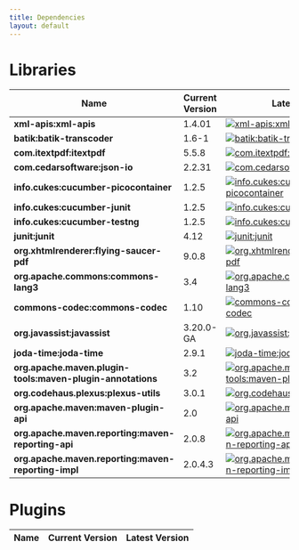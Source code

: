 ```yaml
---
title: Dependencies
layout: default
---
```


# Libraries

| Name | Current Version | Latest Version |
| ---- | --------------- | -------------- |
| **xml-apis:xml-apis** | 1.4.01 | [![xml-apis:xml-apis](https://maven-badges.herokuapp.com/maven-central/xml-apis/xml-apis/badge.svg?style=flat)](http://mvnrepository.com/artifact/xml-apis/xml-apis) |
| **batik:batik-transcoder** | 1.6-1 | [![batik:batik-transcoder](https://maven-badges.herokuapp.com/maven-central/batik/batik-transcoder/badge.svg?style=flat)](http://mvnrepository.com/artifact/batik/batik-transcoder) |
| **com.itextpdf:itextpdf** | 5.5.8 | [![com.itextpdf:itextpdf](https://maven-badges.herokuapp.com/maven-central/com.itextpdf/itextpdf/badge.svg?style=flat)](http://mvnrepository.com/artifact/com.itextpdf/itextpdf) |
| **com.cedarsoftware:json-io** | 2.2.31 | [![com.cedarsoftware:json-io](https://maven-badges.herokuapp.com/maven-central/com.cedarsoftware/json-io/badge.svg?style=flat)](http://mvnrepository.com/artifact/com.cedarsoftware/json-io) |
| **info.cukes:cucumber-picocontainer** | 1.2.5 | [![info.cukes:cucumber-picocontainer](https://maven-badges.herokuapp.com/maven-central/info.cukes/cucumber-picocontainer/badge.svg?style=flat)](http://mvnrepository.com/artifact/info.cukes/cucumber-picocontainer) |
| **info.cukes:cucumber-junit** | 1.2.5 | [![info.cukes:cucumber-junit](https://maven-badges.herokuapp.com/maven-central/info.cukes/cucumber-junit/badge.svg?style=flat)](http://mvnrepository.com/artifact/info.cukes/cucumber-junit) |
| **info.cukes:cucumber-testng** | 1.2.5 | [![info.cukes:cucumber-testng](https://maven-badges.herokuapp.com/maven-central/info.cukes/cucumber-testng/badge.svg?style=flat)](http://mvnrepository.com/artifact/info.cukes/cucumber-testng) |
| **junit:junit** | 4.12 | [![junit:junit](https://maven-badges.herokuapp.com/maven-central/junit/junit/badge.svg?style=flat)](http://mvnrepository.com/artifact/junit/junit) |
| **org.xhtmlrenderer:flying-saucer-pdf** | 9.0.8 | [![org.xhtmlrenderer:flying-saucer-pdf](https://maven-badges.herokuapp.com/maven-central/org.xhtmlrenderer/flying-saucer-pdf/badge.svg?style=flat)](http://mvnrepository.com/artifact/org.xhtmlrenderer/flying-saucer-pdf) |
| **org.apache.commons:commons-lang3** | 3.4 | [![org.apache.commons:commons-lang3](https://maven-badges.herokuapp.com/maven-central/org.apache.commons/commons-lang3/badge.svg?style=flat)](http://mvnrepository.com/artifact/org.apache.commons/commons-lang3) |
| **commons-codec:commons-codec** | 1.10 | [![commons-codec:commons-codec](https://maven-badges.herokuapp.com/maven-central/commons-codec/commons-codec/badge.svg?style=flat)](http://mvnrepository.com/artifact/commons-codec/commons-codec) |
| **org.javassist:javassist** | 3.20.0-GA | [![org.javassist:javassist](https://maven-badges.herokuapp.com/maven-central/org.javassist/javassist/badge.svg?style=flat)](http://mvnrepository.com/artifact/org.javassist/javassist) |
| **joda-time:joda-time** | 2.9.1 | [![joda-time:joda-time](https://maven-badges.herokuapp.com/maven-central/joda-time/joda-time/badge.svg?style=flat)](http://mvnrepository.com/artifact/joda-time/joda-time) |
| **org.apache.maven.plugin-tools:maven-plugin-annotations** | 3.2 | [![org.apache.maven.plugin-tools:maven-plugin-annotations](https://maven-badges.herokuapp.com/maven-central/org.apache.maven.plugin-tools/maven-plugin-annotations/badge.svg?style=flat)](http://mvnrepository.com/artifact/org.apache.maven.plugin-tools/maven-plugin-annotations) |
| **org.codehaus.plexus:plexus-utils** | 3.0.1 | [![org.codehaus.plexus:plexus-utils](https://maven-badges.herokuapp.com/maven-central/org.codehaus.plexus/plexus-utils/badge.svg?style=flat)](http://mvnrepository.com/artifact/org.codehaus.plexus/plexus-utils) |
| **org.apache.maven:maven-plugin-api** | 2.0 | [![org.apache.maven:maven-plugin-api](https://maven-badges.herokuapp.com/maven-central/org.apache.maven/maven-plugin-api/badge.svg?style=flat)](http://mvnrepository.com/artifact/org.apache.maven/maven-plugin-api) |
| **org.apache.maven.reporting:maven-reporting-api** | 2.0.8 | [![org.apache.maven.reporting:maven-reporting-api](https://maven-badges.herokuapp.com/maven-central/org.apache.maven.reporting/maven-reporting-api/badge.svg?style=flat)](http://mvnrepository.com/artifact/org.apache.maven.reporting/maven-reporting-api) |
| **org.apache.maven.reporting:maven-reporting-impl** | 2.0.4.3 | [![org.apache.maven.reporting:maven-reporting-impl](https://maven-badges.herokuapp.com/maven-central/org.apache.maven.reporting/maven-reporting-impl/badge.svg?style=flat)](http://mvnrepository.com/artifact/org.apache.maven.reporting/maven-reporting-impl) |


# Plugins

| Name | Current Version | Latest Version |
| ---- | --------------- | -------------- |

